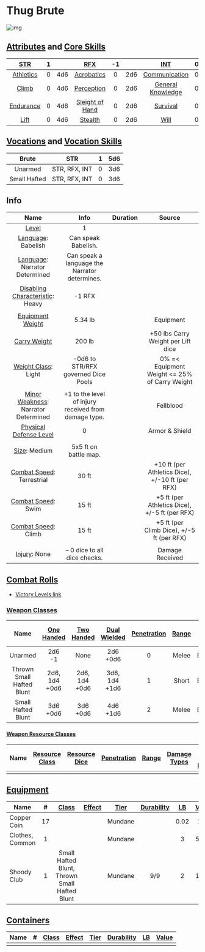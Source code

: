 # Thug Brute

![img]()

## [Attributes](./../../../../../CoreRules/GeneralRules/Attributes.md) and [Core Skills](./../../../../../CoreRules/GeneralRules/CoreSkills.md)

|  [STR](./../../../../../CoreRules/GeneralRules/Attributes.md#strength-str)   |   1   |       |         [RFX](./../../../../../CoreRules/GeneralRules/Attributes.md#reflex-rfx)          |  -1   |       |        [INT](./../../../../../CoreRules/GeneralRules/Attributes.md#intelligence-int)         |   0   |       |
| :--------------------------------------------------------------------------: | :---: | :---: | :--------------------------------------------------------------------------------------: | :---: | :---: | :------------------------------------------------------------------------------------------: | :---: | :---: |
| [Athletics](./../../../../../CoreRules/GeneralRules/CoreSkills.md#athletics) |   0   |  4d6  |      [Acrobatics](./../../../../../CoreRules/GeneralRules/CoreSkills.md#acrobatics)      |   0   |  2d6  |     [Communication](./../../../../../CoreRules/GeneralRules/CoreSkills.md#communication)     |   0   |  3d6  |
|     [Climb](./../../../../../CoreRules/GeneralRules/CoreSkills.md#climb)     |   0   |  4d6  |      [Perception](./../../../../../CoreRules/GeneralRules/CoreSkills.md#perception)      |   0   |  2d6  | [General Knowledge](./../../../../../CoreRules/GeneralRules/CoreSkills.md#general-knowledge) |   0   |  3d6  |
| [Endurance](./../../../../../CoreRules/GeneralRules/CoreSkills.md#endurance) |   0   |  4d6  | [Sleight of Hand](./../../../../../CoreRules/GeneralRules/CoreSkills.md#sleight-of-hand) |   0   |  2d6  |          [Survival](./../../../../../CoreRules/GeneralRules/CoreSkills.md#survival)          |   0   |  3d6  |
|      [Lift](./../../../../../CoreRules/GeneralRules/CoreSkills.md#lift)      |   0   |  4d6  |         [Stealth](./../../../../../CoreRules/GeneralRules/CoreSkills.md#stealth)         |   0   |  2d6  |              [Will](./../../../../../CoreRules/GeneralRules/CoreSkills.md#will)              |   0   |  3d6  |

## [Vocations](./../../../../../CoreRules/GeneralRules/Vocations.md) and [Vocation Skills](./../../../../../CoreRules/GeneralRules/Vocations.md#vocation-skills)

|    Brute     |      STR      |   1   |  5d6  |
| :----------: | :-----------: | :---: | :---: |
|   Unarmed    | STR, RFX, INT |   0   |  3d6  |
| Small Hafted | STR, RFX, INT |   0   |  3d6  |

## Info

|                                                       Name                                                       |                         Info                         | Duration |                     Source                      |
| :--------------------------------------------------------------------------------------------------------------: | :--------------------------------------------------: | :------: | :---------------------------------------------: |
|                    [Level](./../../../../../CoreRules/CharacterCreationRules/TiersOfPlay.md)                     |                          1                           |          |                                                 |
|                             [Language](./../../../Languages/Languages.md): Babelish                              |                 Can speak Babelish.                  |          |                                                 |
|                        [Language](./../../../Languages/Languages.md): Narrator Determined                        |    Can speak a language the Narrator determines.     |          |                                                 |
| [Disabling Characteristic](./../../../../../CoreRules/CharacterCreationRules/DisablingCharacteristics.md): Heavy |                        -1 RFX                        |          |                                                 |
|                                                                                                                  |                                                      |          |                                                 |
|              [Equipment Weight](./../../../../../CoreRules/AdvancedRules/CarryWeight.md#equipment)               |                       5.34 lb                        |          |                    Equipment                    |
|               [Carry Weight](./../../../../../CoreRules/AdvancedRules/CarryWeight.md#carry-weight)               |                        200 lb                        |          |       +50 lbs Carry Weight per Lift dice        |
|          [Weight Class](./../../../../../CoreRules/AdvancedRules/CarryWeight.md#weight-classes): Light           |         -0d6 to STR/RFX governed Dice Pools          |          |  0% =< Equipment Weight <= 25% of Carry Weight  |
|                                                                                                                  |                                                      |          |                                                 |
|      [Minor Weakness](./../../../../../CoreRules/CombatRules/WeaknessAndResistance.md): Narrator Determined      | +1 to the level of injury received from damage type. |          |                    Fellblood                    |
|    [Physical Defense Level](./../../../../../CoreRules/CombatRules/DefenseAndPenetration.md#physical-defense)    |                          0                           |          |                 Armor & Shield                  |
|                                                                                                                  |                                                      |          |                                                 |
|                     [Size](./../../../../../CoreRules/CombatRules/BattleMap.md#size): Medium                     |                5x5 ft on battle map.                 |          |                                                 |
|         [Combat Speed](./../../../../../CoreRules/CombatRules/CombatSpeed.md#combat-speeds): Terrestrial         |                        30 ft                         |          | +10 ft (per Athletics Dice), +/-10 ft (per RFX) |
|            [Combat Speed](./../../../../../CoreRules/CombatRules/CombatSpeed.md#combat-speeds): Swim             |                        15 ft                         |          |  +5 ft (per Athletics Dice), +/-5 ft (per RFX)  |
|            [Combat Speed](./../../../../../CoreRules/CombatRules/CombatSpeed.md#combat-speeds): Climb            |                        15 ft                         |          |    +5 ft (per Climb Dice), +/-5 ft (per RFX)    |
|                                                                                                                  |                                                      |          |                                                 |
|                         [Injury](./../../../../../CoreRules/CombatRules/Injury.md): None                         |             – 0 dice to all dice checks.             |          |                 Damage Received                 |

## [Combat Rolls](./../../../../../CoreRules/CombatRules/CombatRolls.md)

- [Victory Levels link](./../../../../../CoreRules/CombatRules/VictoryLevels.md)

### [Weapon Classes](./../../../../../CoreRules/CombatRules/WeaponClasses.md)

|           Name            | [One<br />Handed](./../../../../../CoreRules/CombatRules/WeaponClasses.md#one-handed) | [Two<br />Handed](./../../../../../CoreRules/CombatRules/WeaponClasses.md#two-handed) | [Dual<br />Wielded](./../../../../../CoreRules/CombatRules/WeaponClasses.md#dual-wielded) | [Penetration](./../../../../../CoreRules/CombatRules/DefenseAndPenetration.md#penetration) | [Range](./../../../../../CoreRules/CombatRules/Range.md) | [Damage<br />Types](./../../../../../CoreRules/CombatRules/DamageTypes.md) | [Engageable<br />Opponents](./../../../../../CoreRules/CombatRules/EngageableOpponents.md) | [Area Of<br />Effect](./../../../../../CoreRules/CombatRules/AreaOfEffect.md) | [Weapon<br />Resource](./../../../../../CoreRules/CombatRules/WeaponClasses.md#weapon-resources) |
| :-----------------------: | :-----------------------------------------------------------------------------------: | :-----------------------------------------------------------------------------------: | :---------------------------------------------------------------------------------------: | :----------------------------------------------------------------------------------------: | :------------------------------------------------------: | :------------------------------------------------------------------------: | :----------------------------------------------------------------------------------------: | :---------------------------------------------------------------------------: | :----------------------------------------------------------------------------------------------: |
|          Unarmed          |                                      2d6<br />-1                                      |                                         None                                          |                                       2d6<br />+0d6                                       |                                             0                                              |                          Melee                           |                                  Bludgeon                                  |                                           Rapid                                            |                                     None                                      |                                               None                                               |
| Thrown Small Hafted Blunt |                                  2d6, 1d4<br />+0d6                                   |                                  2d6, 1d4<br />+0d6                                   |                                    3d6, 1d4<br />+1d6                                     |                                             1                                              |                          Short                           |                                  Bludgeon                                  |                                           Quick                                            |                                     None                                      |                                               None                                               |
|    Small Hafted Blunt     |                                     3d6<br />+0d6                                     |                                     3d6<br />+0d6                                     |                                       4d6<br />+1d6                                       |                                             2                                              |                          Melee                           |                                  Bludgeon                                  |                                           Rapid                                            |                                     None                                      |                                               None                                               |

#### [Weapon Resource Classes](./../../../../../CoreRules/CombatRules/WeaponResourceClasses.md)

| Name  | [Resource Class](./../../../../../CoreRules/CombatRules/WeaponResourceClasses.md#resource-class) | [Resource Dice](./../../../../../CoreRules/CombatRules/WeaponResourceClasses.md#resource-dice) | [Penetration](./../../../../../CoreRules/CombatRules/WeaponResourceClasses.md#penetration) | [Range](./../../../../../CoreRules/CombatRules/WeaponResourceClasses.md#range) | [Damage<br />Types](./../../../../../CoreRules/CombatRules/WeaponResourceClasses.md#damage-types) | [Area Of<br />Effect](./../../../../../CoreRules/CombatRules/WeaponResourceClasses.md#area-of-effect) |
| :---: | :----------------------------------------------------------------------------------------------: | :--------------------------------------------------------------------------------------------: | :----------------------------------------------------------------------------------------: | :----------------------------------------------------------------------------: | :-----------------------------------------------------------------------------------------------: | :---------------------------------------------------------------------------------------------------: |
|       |                                                                                                  |                                                                                                |                                                                                            |                                                                                |                                                                                                   |                                                                                                       |

## [Equipment](./../../../../../CoreRules/AdvancedRules/CarryWeight.md#equipment)

| Name            |   #   | [Class](./../../../../../CoreRules/AdvancedRules/ItemClass.md) | [Effect](./../../../../../CoreRules/AdvancedRules/ItemEffects.md) | [Tier](./../../../../../CoreRules/AdvancedRules/ItemTier.md) | [Durability](./../../../../../CoreRules/AdvancedRules/ItemDurability.md) | [LB](./../../../../../CoreRules/AdvancedRules/CarryWeight.md) | [Value](./../../../Items/ItemShop.md#currency) |
| --------------- | :---: | :------------------------------------------------------------: | :---------------------------------------------------------------: | :----------------------------------------------------------: | :----------------------------------------------------------------------: | :-----------------------------------------------------------: | :--------------------------------------------: |
| Copper Coin     |  17   |                                                                |                                                                   |                           Mundane                            |                                                                          |                             0.02                              |                      1 cc                      |
| Clothes, Common |   1   |                                                                |                                                                   |                           Mundane                            |                                                                          |                               3                               |                     50 cc                      |
| Shoody Club     |   1   |         Small Hafted Blunt, Thrown Small Hafted Blunt          |                                                                   |                           Mundane                            |                                   9/9                                    |                               2                               |                     10 cc                      |

## [Containers](./../../../../../CoreRules/AdvancedRules/Containers.md)

| Name |   #   | [Class](./../../../../../CoreRules/AdvancedRules/ItemClass.md) | [Effect](./../../../../../CoreRules/AdvancedRules/ItemEffects.md) | [Tier](./../../../../../CoreRules/AdvancedRules/ItemTier.md) | [Durability](./../../../../../CoreRules/AdvancedRules/ItemDurability.md) | [LB](./../../../../../CoreRules/AdvancedRules/CarryWeight.md) | [Value](./../../../Items/ItemShop.md#currency) |
| ---- | :---: | :------------------------------------------------------------: | :---------------------------------------------------------------: | :----------------------------------------------------------: | :----------------------------------------------------------------------: | :-----------------------------------------------------------: | :--------------------------------------------: |
|      |       |                                                                |                                                                   |                                                              |                                                                          |                                                               |                                                |
